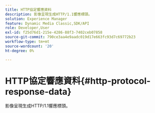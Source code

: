 ```yaml
---
title: HTTP協定響應資料
description: 影像呈現生成HTTP/1.1響應標頭。
solution: Experience Manager
feature: Dynamic Media Classic,SDK/API
role: Developer,User
exl-id: f25d76d1-215e-4286-88f3-7402ceb07858
source-git-commit: 790ce3aa4e9aadc019d17e663fc93d7c69772b23
workflow-type: tm+mt
source-wordcount: '20'
ht-degree: 0%

---
```


# HTTP協定響應資料{#http-protocol-response-data}

影像呈現生成HTTP/1.1響應標頭。
